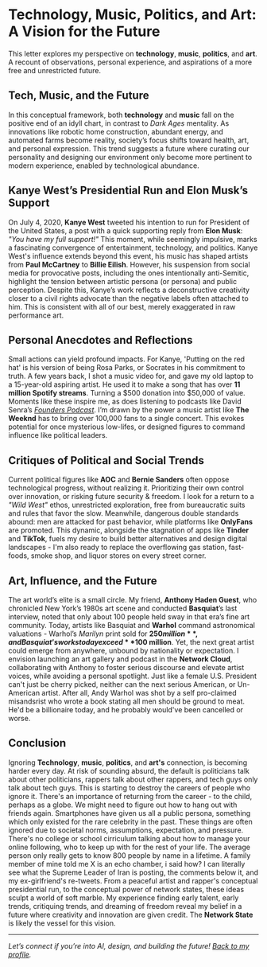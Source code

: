 # Technology, Music, Politics, and Art: A Vision for the Future

This letter explores my perspective on **technology**, **music**, **politics**, and **art**. A recount of observations, personal experience, and aspirations of a more free and unrestricted future.

## Tech, Music, and the Future

In this conceptual framework, both **technology** and **music** fall on the positive end of an idyll chart, in contrast to *Dark Ages* mentality. As innovations like robotic home construction, abundant energy, and automated farms become reality, society’s focus shifts toward health, art, and personal expression. This trend suggests a future where curating our personality and designing our environment only become more pertinent to modern experience, enabled by technological abundance.

## Kanye West’s Presidential Run and Elon Musk’s Support

On July 4, 2020, **Kanye West** tweeted his intention to run for President of the United States, a post with a quick supporting reply from **Elon Musk**: *"You have my full support!"* This moment, while seemingly impulsive, marks a fascinating convergence of entertainment, technology, and politics. Kanye West's influence extends beyond this event, his music has shaped artists from **Paul McCartney** to **Billie Eilish**. However, his suspension from social media for provocative posts, including the ones intentionally anti-Semitic, highlight the tension between artistic persona (or persona) and public perception. Despite this, Kanye’s work reflects a deconstructive creativity closer to a civil rights advocate than the negative labels often attached to him. This is consistent with all of our best, merely exaggerated in raw performance art. 

## Personal Anecdotes and Reflections

Small actions can yield profound impacts. For Kanye, 'Putting on the red hat' is his version of being Rosa Parks, or Socrates in his commitment to truth. A few years back, I shot a music video for, and gave my old laptop to a 15-year-old aspiring artist. He used it to make a song that has over **11 million Spotify streams**. Turning a $500 donation into $50,000 of value. Moments like these inspire me, as does listening to podcasts like David Senra’s *[Founders Podcast](https://www.founderspodcast.com/)*. I’m drawn by the power a music artist like **The Weeknd** has to bring over 100,000 fans to a single concert. This evokes potential for once mysterious low-lifes, or designed figures to command influence like political leaders.

## Critiques of Political and Social Trends

Current political figures like **AOC** and **Bernie Sanders** often oppose technological progress, without realizing it. Prioritizing their own control over innovation, or risking future security & freedom. I look for a return to a *"Wild West"* ethos, unrestricted exploration, free from bureaucratic suits and rules that favor the slow. Meanwhile, dangerous double standards abound: men are attacked for past behavior, while platforms like **OnlyFans** are promoted. This dynamic, alongside the stagnation of apps like **Tinder** and **TikTok**, fuels my desire to build better alternatives and design digital landscapes - I'm also ready to replace the overflowing gas station, fast-foods, smoke shop, and liquor stores on every street corner.

## Art, Influence, and the Future

The art world’s elite is a small circle. My friend, **Anthony Haden Guest**, who chronicled New York’s 1980s art scene and conducted **Basquiat**’s last interview, noted that only about 100 people held sway in that era’s fine art community. Today, artists like Basquiat and **Warhol** command astronomical valuations - Warhol’s *Marilyn* print sold for **$250 million**, and Basquiat’s works today exceed **$100 million**. Yet, the next great artist could emerge from anywhere, unbound by nationality or expectation. I envision launching an art gallery and podcast in the **Network Cloud**, collaborating with Anthony to foster serious discourse and elevate artist voices, while avoiding a personal spotlight. Just like a female U.S. President can't just be cherry picked, neither can the next serious American, or Un-American artist. After all, Andy Warhol was shot by a self pro-claimed misandsrist who wrote a book stating all men should be ground to meat. He'd be a billionaire today, and he probably would've been cancelled or worse. 

## Conclusion

Ignoring **Technology**, **music**, **politics**, and **art's** connection, is becoming harder every day. At risk of sounding absurd, the default is politicians talk about other politicians, rappers talk about other rappers, and tech guys only talk about tech guys. This is starting to destroy the careers of people who ignore it. There's an importance of returning from the career - to the child, perhaps as a globe. We might need to figure out how to hang out with friends again. Smartphones have given us all a public persona, something which only existed for the rare celebrity in the past. These things are often ignored due to societal norms, assumptions, expectation, and pressure. There's no college or school cirriculum talking about how to manage your online following, who to keep up with for the rest of your life. The average person only really gets to know 800 people by name in a lifetime. A family member of mine told me X is an echo chamber, i said how? I can literally see what the Supreme Leader of Iran is posting, the comments below it, and my ex-girlfriend's re-tweets. From a peaceful artist and rapper's conceptual presidential run, to the conceptual power of network states, these ideas sculpt a world of soft marble. My experience finding early talent, early trends, critiquing trends, and dreaming of freedom reveal my belief in a future where creativity and innovation are given credit. The **Network State** is likely the vessel for this vision.

---

*Let’s connect if you’re into AI, design, and building the future! [Back to my profile](https://github.com/sailorjacob).*
